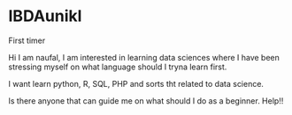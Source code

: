 # IBDAunikl
First timer

Hi I am naufal, I am interested in learning data sciences where I have been
stressing myself on what language should I tryna learn first. 

I want learn python, R, SQL, PHP and sorts tht related to data science. 

Is there anyone that can guide me on what should I do as a beginner. Help!!
